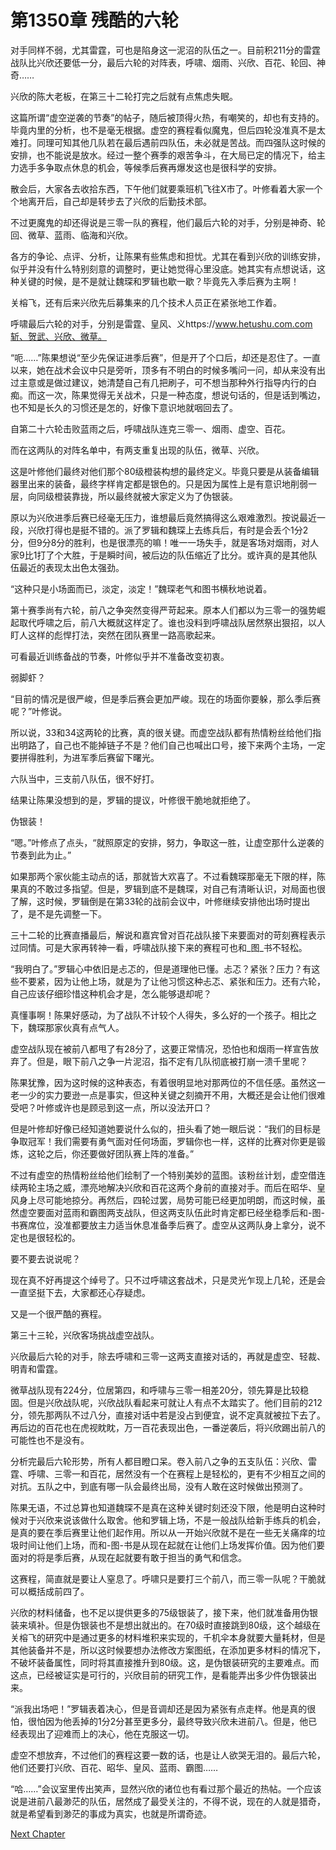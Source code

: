 # 第1350章 残酷的六轮

对手同样不弱，尤其雷霆，可也是陷身这一泥沼的队伍之一。目前积211分的雷霆战队比兴欣还要低一分，最后六轮的对阵表，呼啸、烟雨、兴欣、百花、轮回、神奇……

兴欣的陈大老板，在第三十二轮打完之后就有点焦虑失眠。

这篇所谓“虚空逆袭的节奏”的帖子，随后被顶得火热，有嘲笑的，却也有支持的。毕竟内里的分析，也不是毫无根据。虚空的赛程看似魔鬼，但后四轮没准真不是太难打。同理可知其他几队若在最后遇前四队伍，未必就是苦战。而四强队这时候的安排，也不能说是放水。经过一整个赛季的艰苦争斗，在大局已定的情况下，给主力选手多争取点休息的机会，等候季后赛再爆发这也是很科学的安排。

散会后，大家各去收拾东西，下午他们就要乘班机飞往X市了。叶修看着大家一个个地离开后，自己却是转步去了兴欣的后勤技术部。

不过更魔鬼的却还得说是三零一队的赛程，他们最后六轮的对手，分别是神奇、轮回、微草、蓝雨、临海和兴欣。

各方的争论、点评、分析，让陈果有些焦虑和担忧。尤其在看到兴欣的训练安排，似乎并没有什么特别刻意的调整时，更让她觉得心里没底。她其实有点想说话，这种关键的时候，是不是就让魏琛和罗辑也歇一歇？毕竟先入季后赛为主啊！

关榕飞，还有后来兴欣先后募集来的几个技术人员正在紧张地工作着。

呼啸最后六轮的对手，分别是雷霆、皇风、义https://www.hetushu.com.com斩、贺武、兴欣、微草。

“呃……”陈果想说“至少先保证进季后赛”，但是开了个口后，却还是忍住了。一直以来，她在战术会议中只是旁听，顶多有不明白的时候多嘴问一问，却从来没有出过主意或是做过建议，她清楚自己有几把刷子，可不想当那种外行指导内行的白痴。而这一次，陈果觉得无关战术，只是一种态度，想说句话的，但是话到嘴边，也不知是长久的习惯还是怎的，好像下意识地就咽回去了。

自第二十六轮击败蓝雨之后，呼啸战队连克三零一、烟雨、虚空、百花。

而在这两队的对阵名单中，有两支重复出现的队伍，微草、兴欣。

这是叶修他们最终对他们那个80级橙装构想的最终定义。毕竟只要是从装备编辑器里出来的装备，最终字样肯定都是银色的。只是因为属性上是有意识地削弱一层，向同级橙装靠拢，所以最终就被大家定义为了伪银装。

原以为兴欣进季后赛已经毫无压力，谁想最后竟然搞得这么艰难激烈。按说最近一段，兴欣打得也是挺不错的。派了罗辑和魏琛上去练兵后，有时是会丢个1分2分，但9分8分的胜利，也是很漂亮的嘛！唯一一场失手，就是客场对烟雨，对人家9比1打了个大胜，于是瞬时间，被后边的队伍缩近了比分。或许真的是其他队伍最近的表现太出色太强劲。

“这种只是小场面而已，淡定，淡定！”魏琛老气和图书横秋地说着。

第十赛季尚有六轮，前八之争突然变得严苛起来。原本人们都以为三零一的强势崛起取代呼啸之后，前八大概就这样定了。谁也没料到呼啸战队居然祭出狠招，以人盯人这样的彪悍打法，突然在团队赛里一路高歌起来。

可看最近训练备战的节奏，叶修似乎并不准备改变初衷。

弱脚虾？

“目前的情况是很严峻，但是季后赛会更加严峻。现在的场面你要躲，那么季后赛呢？”叶修说。

所以说，33和34这两轮的比赛，真的很关键。而虚空战队都有热情粉丝给他们指出明路了，自己也不能掉链子不是？他们自己也喊出口号，接下来两个主场，一定要拼得胜利，为进军季后赛留下曙光。

六队当中，三支前八队伍，很不好打。

结果让陈果没想到的是，罗辑的提议，叶修很干脆地就拒绝了。

伪银装！

“嗯。”叶修点了点头，“就照原定的安排，努力，争取这一胜，让虚空那什么逆袭的节奏到此为止。”

如果那两个家伙能主动点的话，那就皆大欢喜了。不过看魏琛那毫无下限的样，陈果真的不敢过多指望。但是，罗辑到底不是魏琛，对自己有清晰认识，对局面也很了解，这时候，罗辑倒是在第33轮的战前会议中，叶修继续安排他出场时提出了，是不是先调整一下。

三十二轮的比赛直播最后，解说和嘉宾曾对百花战队接下来要面对的苛刻赛程表示过同情。可是大家再转神一看，呼啸战队接下来的赛程可也和_图_书不轻松。

“我明白了。”罗辑心中依旧是忐忑的，但是道理他已懂。忐忑？紧张？压力？有这些不要紧，因为让他上场，就是为了让他习惯这种忐忑、紧张和压力。还有六轮，自己应该仔细珍惜这种机会才是，怎么能够退却呢？

真懂事啊！陈果好感动，为了战队不计较个人得失，多么好的一个孩子。相比之下，魏琛那家伙真有点气人。

虚空战队现在被前八都甩了有28分了，这要正常情况，恐怕也和烟雨一样宣告放弃了。但是，眼下前八之争一片泥沼，指不定有几队彻底被打崩一溃千里呢？

陈果犹豫，因为这时候的这种表态，有着很明显地对那两位的不信任感。虽然这一老一少的实力要逊一点是事实，但这种关键之刻摘开不用，大概还是会让他们很难受吧？叶修或许也是顾忌到这一点，所以没法开口？

但是叶修却好像已经知道她要说什么似的，扭头看了她一眼后说：“我们的目标是争取冠军！我们需要有勇气面对任何场面，罗辑你也一样，这样的比赛对你更是锻炼，这轮之后，你还要做好团队赛上阵的准备。”

不过有虚空的热情粉丝给他们绘制了一个特别美妙的蓝图。该粉丝计划，虚空借连续两轮主场之威，漂亮地解决兴欣和百花这两个身前的直接对手。而后在昭华、皇风身上尽可能地掠分。再然后，四轮过罢，局势可能已经更加明朗，而这时候，虽然虚空要面对蓝雨和霸图两支战队，但这两支队伍此时肯定都已经坐稳季后和-图-书赛席位，没准都要放主力适当休息准备季后赛了。虚空从这两队身上拿分，说不定也是很轻松的。

要不要去说说呢？

现在真不好再提这个绰号了。只不过呼啸这套战术，只是灵光乍现上几轮，还是会一直坚挺下去，大家都还心存疑虑。

又是一个很严酷的赛程。

第三十三轮，兴欣客场挑战虚空战队。

兴欣最后六轮的对手，除去呼啸和三零一这两支直接对话的，再就是虚空、轻裁、明青和雷霆。

微草战队现有224分，位居第四，和呼啸与三零一相差20分，领先算是比较稳固。但是兴欣战队呢，兴欣战队看起来可就让人有点不太踏实了。他们目前的212分，领先那两队不过八分，直接对话中若是没占到便宜，说不定真就被拉下去了。再后边的百花也在虎视眈眈，万一百花表现出色，一番逆袭后，将兴欣踢出前八的可能性也不是没有。

分析完最后六轮形势，所有人都目瞪口呆。卷入前八之争的五支队伍：兴欣、雷霆、呼啸、三零一和百花，居然没有一个在赛程上是轻松的，更有不少相互之间的对抗。五队之中，到底有哪一队会最终出局，没有人敢在这时候做出预测了。

陈果无语，不过总算也知道魏琛不是真在这种关键时刻还没下限，他是明白这种时候对于兴欣来说该做什么取舍。他和罗辑上场，不是一般战队给新手练兵的机会，是真的要在季后赛里让他们起作用。所以从一开始兴欣就不是在一些无关痛痒的垃圾时间让他们上场，而和-图-书是从现在起就在让他们上场发挥价值。因为他们要面对的将是季后赛，从现在起就要有敢于担当的勇气和信念。

这赛程，简直就是要让人窒息了。呼啸只是要打三个前八，而三零一队呢？干脆就可以概括成前四了。

兴欣的材料储备，也不足以提供更多的75级银装了，接下来，他们就准备用伪银装来填补。但是伪银装也不是想出就出的。在70级时直接跳到80级，这个越级在关榕飞的研究中是通过更多的材料堆积来实现的，千机伞本身就要大量耗材，但是其他装备并不是，所以这时候要想办法修改方案图纸，在添加更多材料的情况下，不破坏装备属性，同时将其直接推升到80级。这，是伪银装研究的主要难点。而这点，已经被证实是可行的，兴欣目前的研究工作，是看能弄出多少件伪银装出来。

“派我出场吧！”罗辑表着决心，但是音调却还是因为紧张有点走样。他是真的很怕，很怕因为他丢掉的1分2分甚至更多分，最终导致兴欣未进前八。但是，他已经表现出了迎难而上的决心，他在克服这一切。

虚空不想放弃，不过他们的赛程这要一数的话，也是让人欲哭无泪的。最后六轮，他们还要打兴欣、百花、昭华、皇风、蓝雨、霸图……

“哈……”会议室里传出笑声，显然兴欣的诸位也有看过那个最近的热帖。一个应该说是进前八最渺茫的队伍，居然成了最受关注的，不得不说，现在的人就是猎奇，就是希望看到渺茫的事成为真实，也就是所谓奇迹。



[Next Chapter](%E7%AC%AC1351%E7%AB%A0%20%E9%80%82%E5%90%88%E9%98%B5%E9%AC%BC%E7%9A%84%E5%9C%B0%E5%9B%BE.md)